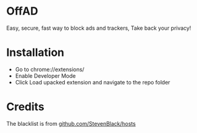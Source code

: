 # OffAD
Easy, secure, fast way to block ads and trackers, Take back your privacy!

# Installation
- Go to chrome://extensions/
- Enable Developer Mode
- Click Load upacked extension and navigate to the repo folder

# Credits
The blacklist is from [github.com/StevenBlack/hosts](https://github.com/StevenBlack/hosts)
